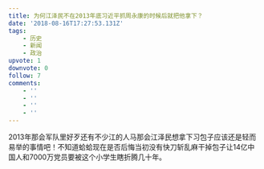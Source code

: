```yaml
---
title: 为何江泽民不在2013年底习近平抓周永康的时候后就把他拿下？
date: '2018-08-16T17:27:53.131Z'
tags:
    - 历史
    - 新闻
    - 政治
upvote: 1
downvote: 0
follow: 7
comments:
    - ''
    - ''
    - ''
    - ''
---
```


2013年那会军队里好歹还有不少江的人马那会江泽民想拿下习包子应该还是轻而易举的事情吧！不知道蛤蛤现在是否后悔当初没有快刀斩乱麻干掉包子让14亿中国人和7000万党员要被这个小学生瞎折腾几十年。
